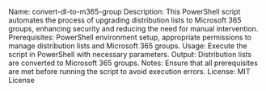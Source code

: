 Name: convert-dl-to-m365-group
Description: This PowerShell script automates the process of upgrading distribution lists to Microsoft 365 groups, enhancing security and reducing the need for manual intervention.
Prerequisites: PowerShell environment setup, appropriate permissions to manage distribution lists and Microsoft 365 groups.
Usage: Execute the script in PowerShell with necessary parameters.
Output: Distribution lists are converted to Microsoft 365 groups.
Notes: Ensure that all prerequisites are met before running the script to avoid execution errors.
License: MIT License
